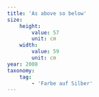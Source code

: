 ```yaml
---
title: 'As above so below'
size:
    height:
        value: 57
        unit: cm
    width:
        value: 59
        unit: cm
year: 2008
taxonomy:
    tag:
        - 'Farbe auf Silber'
---
```

